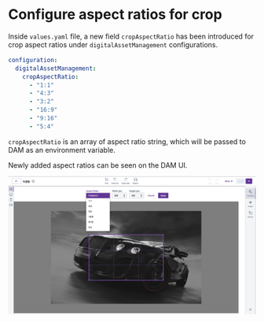 # Configure aspect ratios for crop

Inside `values.yaml` file, a new field `cropAspectRatio` has been introduced for crop aspect ratios under `digitalAssetManagement` configurations.

```Yaml
configuration:
  digitalAssetManagement:
    cropAspectRatio:
      - "1:1"
      - "4:3"
      - "3:2"
      - "16:9"
      - "9:16"
      - "5:4"
```

`cropAspectRatio` is an array of aspect ratio string, which will be passed to DAM as an environment variable.

Newly added aspect ratios can be seen on the DAM UI.

![Digital media asset crop ratios](../../../images/dam_crop_aspect_ratios.png)

